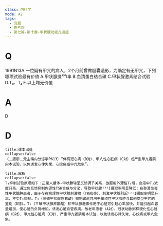 ```yaml
---
class: 内科学
mode: A2
tags:
  - 真题
  - 医考帮
  - 第七篇-第十章-甲状腺功能亢进症
---
```


# Q
1991N13A 一位疑有甲亢的病人，2个月前曾做胆囊造影，为确定有无甲亢，下列哪项试验最有价值
A.甲状腺摄¹³¹I率
B.血清蛋白结合碘
C.甲状腺激素结合试验
D.T₃、T₄
E.以上均无价值

# A
D
# D
```ad-note
title:课本出处
collapse:false
（二版廖二元主编内分泌学P613）“伴有冠心病（B对）、甲亢性心脏病（C对）或严重甲亢者禁用本试验，以免诱发心律失常、心绞痛或甲亢危象”。
```

```ad-summary
title:解析
collapse:false
T₃抑制试验原理如下：正常人垂体-甲状腺轴呈反馈调节关系，故服用外源性T₃后，血液中T₃浓度升高，通过负反馈抑制内源性TSH合成与分泌，导致甲状腺¹³¹I摄取率明显降低；在弥漫性毒性甲状腺肿患者，由于存在病理性甲状腺刺激物（TRAb等），刺激甲状腺引起¹³¹I摄取率明显升高，不受T₃抑制。T₃（三碘甲状腺原氨酸）抑制试验可用于单纯性甲状腺肿与其他类型甲亢的鉴别（D错）。T₃（三碘甲状腺原氨酸）和甲状腺激素作用于心脏可引起心率加快，并能引起血容量增加，使心脏的负荷增加，诱发心脏血管疾病。故老年患者（A对）、冠状动脉粥样硬化性心脏病（B对）、甲亢性心脏病（C对）、严重甲亢者禁用本试验，以免诱发心律失常、心绞痛或甲亢危象。
```

